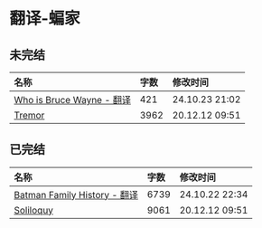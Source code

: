 # 翻译-蝙家

## 未完结

|名称|字数|修改时间|
|:-|:-|:-|
|[Who is Bruce Wayne - 翻译](Who%20is%20Bruce%20Wayne%20-%20翻译.md)|421|24.10.23 21:02|
|[Tremor](Tremor.md)|3962|20.12.12 09:51|

## 已完结

|名称|字数|修改时间|
|:-|:-|:-|
|[Batman Family History - 翻译](Batman%20Family%20History%20-%20翻译.md)|6739|24.10.22 22:34|
|[Soliloquy](Soliloquy.md)|9061|20.12.12 09:51|
